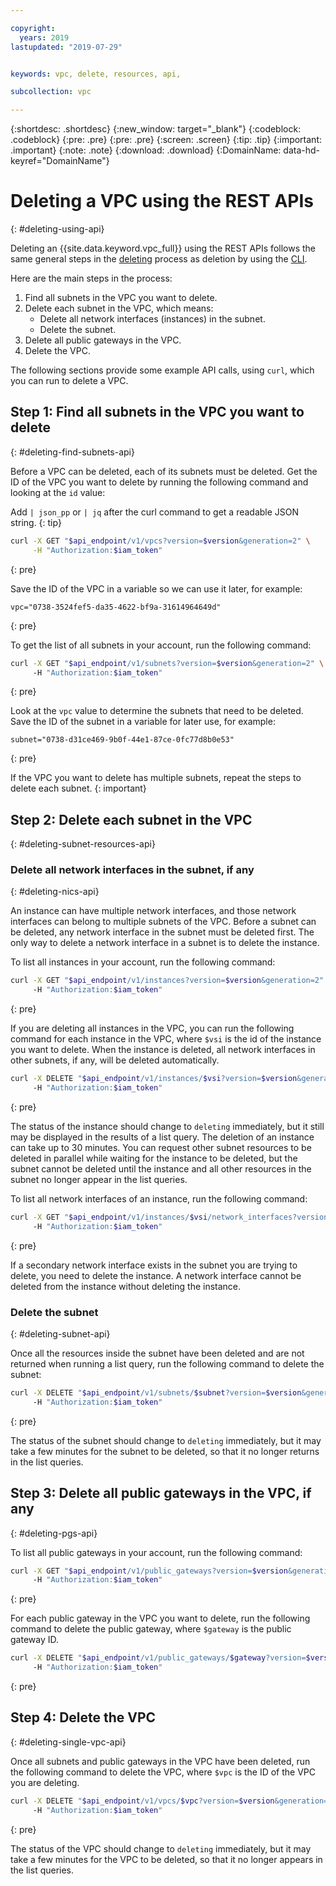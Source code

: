 ```yaml
---

copyright:
  years: 2019
lastupdated: "2019-07-29"


keywords: vpc, delete, resources, api, 

subcollection: vpc

---
```


{:shortdesc: .shortdesc}
{:new_window: target="_blank"}
{:codeblock: .codeblock}
{:pre: .pre}
{:pre: .pre}
{:screen: .screen}
{:tip: .tip}
{:important: .important}
{:note: .note}
{:download: .download}
{:DomainName: data-hd-keyref="DomainName"}

# Deleting a VPC using the REST APIs
{: #deleting-using-api}

Deleting an {{site.data.keyword.vpc_full}} using the REST APIs follows the same general steps in the
[deleting](/docs/vpc-on-classic?topic=vpc-on-classic-deleting) process as deletion by using the [CLI](/docs/vpc-on-classic?topic=vpc-on-classic-deleting-using-cli).

Here are the main steps in the process:

1. Find all subnets in the VPC you want to delete.
2. Delete each subnet in the VPC, which means:
    - Delete all network interfaces (instances) in the subnet.
    - Delete the subnet.
3. Delete all public gateways in the VPC.
4. Delete the VPC.

The following sections provide some example API calls, using `curl`, which you can run to delete a VPC.

## Step 1: Find all subnets in the VPC you want to delete
{: #deleting-find-subnets-api}

Before a VPC can be deleted, each of its subnets must be deleted. Get the ID of the VPC you want to delete by running the following command and looking at the `id` value:

Add ` | json_pp ` or ` | jq ` after the curl command to get a readable JSON string.
{: tip}

```bash
curl -X GET "$api_endpoint/v1/vpcs?version=$version&generation=2" \
     -H "Authorization:$iam_token"
```
{: pre}

Save the ID of the VPC in a variable so we can use it later, for example:

```
vpc="0738-3524fef5-da35-4622-bf9a-31614964649d"
```
{: pre}

To get the list of all subnets in your account, run the following command:

```bash
curl -X GET "$api_endpoint/v1/subnets?version=$version&generation=2" \     
     -H "Authorization:$iam_token"
```
{: pre}

Look at the `vpc` value to determine the subnets that need to be deleted. Save the ID of the subnet in a variable for later use, for example:

```
subnet="0738-d31ce469-9b0f-44e1-87ce-0fc77d8b0e53"
```
{: pre}

If the VPC you want to delete has multiple subnets, repeat the steps to delete each subnet.
{: important}

## Step 2: Delete each subnet in the VPC
{: #deleting-subnet-resources-api}


### Delete all network interfaces in the subnet, if any
{: #deleting-nics-api}

An instance can have multiple network interfaces, and those network interfaces can belong to multiple subnets of the VPC. Before a subnet can be deleted, any network interface in the subnet must be deleted first. The only way to delete a network interface in a subnet is to delete the instance.

To list all instances in your account, run the following command:

```bash
curl -X GET "$api_endpoint/v1/instances?version=$version&generation=2" \     
     -H "Authorization:$iam_token"
```
{: pre}

If you are deleting all instances in the VPC, you can run the following command for each instance in the VPC, where `$vsi` is the id of the instance you want to delete. When the instance is deleted, all network interfaces in other subnets, if any, will be deleted automatically.

```bash
curl -X DELETE "$api_endpoint/v1/instances/$vsi?version=$version&generation=2" \     
     -H "Authorization:$iam_token"
```
{: pre}

The status of the instance should change to `deleting` immediately, but it still may be displayed in the results of a list query. The deletion of an instance can take up to 30 minutes. You can request other subnet resources to be deleted in parallel while waiting for the instance to be deleted, but the subnet cannot be deleted until the instance and all other resources in the subnet no longer appear in the list queries.

To list all network interfaces of an instance, run the following command:

```bash
curl -X GET "$api_endpoint/v1/instances/$vsi/network_interfaces?version=$version&generation=2" \     
     -H "Authorization:$iam_token"
```
{: pre}

If a secondary network interface exists in the subnet you are trying to delete, you need to delete the instance. A network interface cannot be deleted from the instance without deleting the instance.

### Delete the subnet
{: #deleting-subnet-api}

Once all the resources inside the subnet have been deleted and are not returned when running a list query, run the following command to delete the subnet:

```bash
curl -X DELETE "$api_endpoint/v1/subnets/$subnet?version=$version&generation=2" \     
     -H "Authorization:$iam_token"
```
{: pre}

The status of the subnet should change to `deleting` immediately, but it may take a few minutes for the subnet to be deleted, so that it no longer returns in the list queries.

## Step 3: Delete all public gateways in the VPC, if any
{: #deleting-pgs-api}

To list all public gateways in your account, run the following command:

```bash
curl -X GET "$api_endpoint/v1/public_gateways?version=$version&generation=2" \     
     -H "Authorization:$iam_token"
```
{: pre}

For each public gateway in the VPC you want to delete, run the following command to delete the public gateway, where `$gateway` is the public gateway ID.

```bash
curl -X DELETE "$api_endpoint/v1/public_gateways/$gateway?version=$version&generation=2" \     
     -H "Authorization:$iam_token"
```
{: pre}


## Step 4: Delete the VPC
{: #deleting-single-vpc-api}

Once all subnets and public gateways in the VPC have been deleted, run the following command to delete the VPC, where `$vpc` is the ID of the VPC you are deleting.

```bash
curl -X DELETE "$api_endpoint/v1/vpcs/$vpc?version=$version&generation=2" \     
     -H "Authorization:$iam_token"
```
{: pre}

The status of the VPC should change to `deleting` immediately, but it may take a few minutes for the VPC to be deleted, so that it no longer appears in the list queries.
